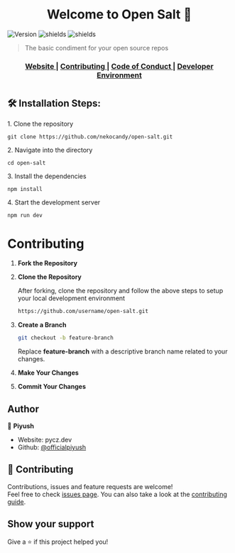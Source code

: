 <h1 align="center">Welcome to Open Salt 👋</h1>
<p align="center">

  <img alt="Version" src="https://img.shields.io/badge/version-1.0.0-blue.svg?style=for-the-badge" />   <img src="https://img.shields.io/github/license/nekocandy/open-salt?style=for-the-badge" alt="shields">  <img src="https://img.shields.io/github/directory-file-count/nekocandy/open-salt?style=for-the-badge" alt="shields"></p>

> The basic condiment for your open source repos

<div align="center">
  <h3>
    <a href="https://open-salt.vercel.app">
      Website
    </a>
    <span> | </span>
    <a href="https://github.com/nekocandy/open-salt/blob/main/.github/CONTRIBUTING.md">
      Contributing
    </a>
    <span> | </span>
    <a href="https://github.com/nekocandy/open-salt/blob/main/.github/CODE_OF_CONDUCT.md">
      Code of Conduct
    </a>
     <span> | </span>
    <a href="https://github.com/nekocandy/open-salt/blob/main/.github/DEV_ENVIRONMENT.md">
      Developer Environment
    </a>
  </h3>
</div>


# <h2>🛠️ Installation Steps:</h2>

<p>1. Clone the repository</p>

```
git clone https://github.com/nekocandy/open-salt.git
```

<p>2. Navigate into the directory</p>

```
cd open-salt
```

<p>3. Install the dependencies</p>

```
npm install
```

<p>4. Start the development server</p>

```
npm run dev
```

# Contributing
1. **Fork the Repository**
2. **Clone the Repository**

   After forking, clone the repository and follow the above steps to setup your local development environment

   ```sh
   https://github.com/username/open-salt.git
   ```

3. **Create a Branch**

   ```sh
   git checkout -b feature-branch
   ```

   Replace **feature-branch** with a descriptive branch name related to your changes.

4. **Make Your Changes**

6. **Commit Your Changes**
  

## Author

👤 **Piyush**

* Website: pycz.dev
* Github: [@officialpiyush](https://github.com/officialpiyush)

## 🤝 Contributing

Contributions, issues and feature requests are welcome!<br />Feel free to check [issues page](https://github.com/nekocandy/open-salt/issues?q=is%3Aissue+is%3Aopen+sort%3Aupdated-desc). You can also take a look at the [contributing guide](https://github.com/nekocandy/open-salt/blob/main/.github/CONTRIBUTING.md).

## Show your support

Give a ⭐️ if this project helped you!